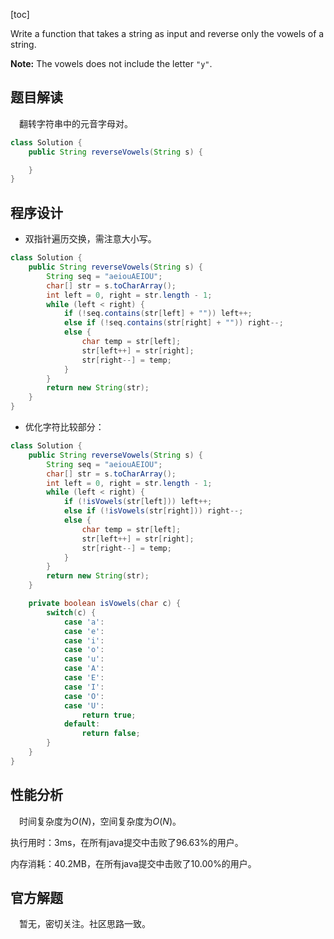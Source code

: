[toc]

Write a function that takes a string as input and reverse only the vowels of a string.



**Note:**
The vowels does not include the letter `"y"`.



## 题目解读

&emsp;翻转字符串中的元音字母对。

```java
class Solution {
    public String reverseVowels(String s) {

    }
}
```

## 程序设计

* 双指针遍历交换，需注意大小写。

```java
class Solution {
    public String reverseVowels(String s) {
        String seq = "aeiouAEIOU";
        char[] str = s.toCharArray();
        int left = 0, right = str.length - 1;
        while (left < right) {
            if (!seq.contains(str[left] + "")) left++;
            else if (!seq.contains(str[right] + "")) right--;
            else {
                char temp = str[left];
                str[left++] = str[right];
                str[right--] = temp;
            }
        }
        return new String(str);
    }
}
```

* 优化字符比较部分：

```java
class Solution {
    public String reverseVowels(String s) {
        String seq = "aeiouAEIOU";
        char[] str = s.toCharArray();
        int left = 0, right = str.length - 1;
        while (left < right) {
            if (!isVowels(str[left])) left++;
            else if (!isVowels(str[right])) right--;
            else {
                char temp = str[left];
                str[left++] = str[right];
                str[right--] = temp;
            }
        }
        return new String(str);
    }

    private boolean isVowels(char c) {
        switch(c) {
            case 'a':
            case 'e':
            case 'i':
            case 'o':
            case 'u':
            case 'A':
            case 'E':
            case 'I':
            case 'O':
            case 'U':
                return true;
            default:
                return false;
        }
    }
}
```

## 性能分析

&emsp;时间复杂度为$O(N)$，空间复杂度为$O(N)$。

执行用时：3ms，在所有java提交中击败了96.63%的用户。

内存消耗：40.2MB，在所有java提交中击败了10.00%的用户。

## 官方解题

&emsp;暂无，密切关注。社区思路一致。